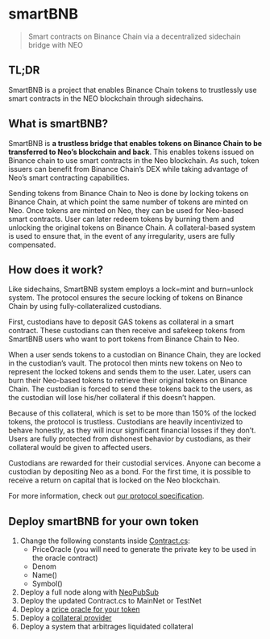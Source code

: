 # smartBNB
> Smart contracts on Binance Chain via a decentralized sidechain bridge with NEO

## TL;DR
SmartBNB is a project that enables Binance Chain tokens to trustlessly use smart contracts in the NEO blockchain through sidechains.

## What is smartBNB?
SmartBNB is **a trustless bridge that enables tokens on Binance Chain to be transferred to Neo’s blockchain and back**. This enables tokens issued on Binance chain to use smart contracts in the Neo blockchain. As such, token issuers can benefit from Binance Chain’s DEX while taking advantage of Neo’s smart contracting capabilities.

Sending tokens from Binance Chain to Neo is done by locking tokens on Binance Chain, at which point the same number of tokens are minted on Neo. Once tokens are minted on Neo, they can be used for Neo-based smart contracts. User can later redeem tokens by burning them and unlocking the original tokens on Binance Chain. A collateral-based system is used to ensure that, in the event of any irregularity, users are fully compensated.

## How does it work?
Like sidechains, SmartBNB system employs a lock=mint and burn=unlock system. The protocol ensures the secure locking of tokens on Binance Chain by using fully-collateralized custodians.

First, custodians have to deposit GAS tokens as collateral in a smart contract. These custodians can then receive and safekeep tokens from SmartBNB users who want to port tokens from Binance Chain to Neo.

When a user sends tokens to a custodian on Binance Chain, they are locked in the custodian’s vault. The protocol then mints new tokens on Neo to represent the locked tokens and sends them to the user. Later, users can burn their Neo-based tokens to retrieve their original tokens on Binance Chain. The custodian is forced to send these tokens back to the users, as the custodian will lose his/her collateral if this doesn’t happen.

Because of this collateral, which is set to be more than 150% of the locked tokens, the protocol is trustless. Custodians are heavily incentivized to behave honestly, as they will incur significant financial losses if they don’t. Users are fully protected from dishonest behavior by custodians, as their collateral would be given to affected users.

Custodians are rewarded for their custodial services. Anyone can become a custodian by depositing Neo as a bond. For the first time, it is possible to receive a return on capital that is locked on the Neo blockchain.

For more information, check out [our protocol specification](https://github.com/safudex/smartbnb/blob/master/protocol.md).

## Deploy smartBNB for your own token
1. Change the following constants inside [Contract.cs](./Contract/smartBNB/Contract.cs):
	- PriceOracle (you will need to generate the private key to be used in the oracle contract)
	- Denom
	- Name()
	- Symbol()
2. Deploy a full node along with [NeoPubSub](https://github.com/corollari/neo-PubSub)
3. Deploy the updated Contract.cs to MainNet or TestNet
4. Deploy a [price oracle for your token](https://github.com/corollari/neo-oracle)
5. Deploy a [collateral provider](./collatClient)
6. Deploy a system that arbitrages liquidated collateral

